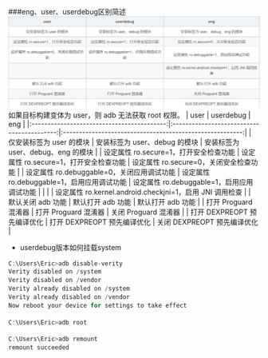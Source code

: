 ###eng、user、userdebug区别简述
![a](assets/markdown-img-paste-2021062109305523.png)
如果目标构建变体为 user，则 adb 无法获取 root 权限。
|                    user                    |                 userdebug                  |                           eng                            |
|:------------------------------------------:|:------------------------------------------:|:--------------------------------------------------------:|
|          仅安装标签为 user 的模块          |       安装标签为 user、debug 的模块        |            安装标签为 user、debug、eng 的模块            |
|   设定属性 ro.secure=1，打开安全检查功能   |   设定属性 ro.secure=1，打开安全检查功能   |          设定属性 ro.secure=0，关闭安全检查功能          |
| 设定属性 ro.debuggable=0，关闭应用调试功能 | 设定属性 ro.debuggable=1，启用应用调试功能 |        设定属性 ro.debuggable=1，启用应用调试功能        |
|                                            |                                            | 设定属性 ro.kernel.android.checkjni=1，启用 JNI 调用检查 |
|             默认关闭 adb 功能              |             默认打开 adb 功能              |                    默认打开 adb 功能                     |
|            打开 Proguard 混淆器            |            打开 Proguard 混淆器            |                   关闭 Proguard 混淆器                   |
|        打开 DEXPREOPT 预先编译优化         |        打开 DEXPREOPT 预先编译优化         |               关闭 DEXPREOPT 预先编译优化                |

* userdebug版本如何挂载system
``` c
C:\Users\Eric>adb disable-verity
Verity disabled on /system
Verity disabled on /vendor
Verity already disabled on /system
Verity already disabled on /vendor
Now reboot your device for settings to take effect

C:\Users\Eric>adb root

C:\Users\Eric>adb remount
remount succeeded
```
